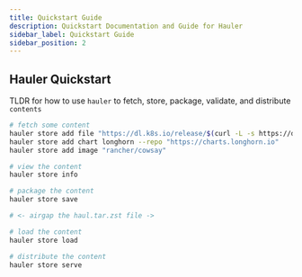 ```yaml
---
title: Quickstart Guide
description: Quickstart Documentation and Guide for Hauler
sidebar_label: Quickstart Guide
sidebar_position: 2
---
```


## Hauler Quickstart

TLDR for how to use `hauler` to fetch, store, package, validate, and distribute `contents`

```bash
# fetch some content
hauler store add file "https://dl.k8s.io/release/$(curl -L -s https://dl.k8s.io/release/stable.txt)/bin/linux/amd64/kubectl"
hauler store add chart longhorn --repo "https://charts.longhorn.io"
hauler store add image "rancher/cowsay"

# view the content
hauler store info

# package the content
hauler store save

# <- airgap the haul.tar.zst file ->

# load the content
hauler store load

# distribute the content
hauler store serve
```
